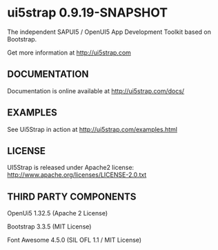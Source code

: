 ui5strap 0.9.19-SNAPSHOT
========================

The independent SAPUI5 / OpenUI5 App Development Toolkit based on Bootstrap.

Get more information at http://ui5strap.com

DOCUMENTATION
-------------

Documentation is online available at http://ui5strap.com/docs/

EXAMPLES
--------

See Ui5Strap in action at http://ui5strap.com/examples.html

LICENSE
-------

UI5Strap is released under Apache2 license: http://www.apache.org/licenses/LICENSE-2.0.txt

THIRD PARTY COMPONENTS
----------------------

OpenUi5 1.32.5 (Apache 2 License)

Bootstrap 3.3.5 (MIT License)

Font Awesome 4.5.0 (SIL OFL 1.1 / MIT License)